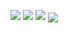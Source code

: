 ![](https://img.shields.io/badge/-python-informational?style=flat&logo=data:image/svg%2bxml;base64,<BASE64_DATA>)
![](https://img.shields.io/badge/OS-Linux-informational?style=flat&logo=data:image/svg%2bxml;base64,<BASE64_DATA>)
![](https://img.shields.io/badge/Web-Node|React-informational?style=flat&logo=data:image/svg%2bxml;base64,<BASE64_DATA>)
<img align="center" src="https://github-readme-stats.vercel.app/api/<CARD_TYPE>/?username=<USERNAME>&theme=<THEME_NAME>" />

